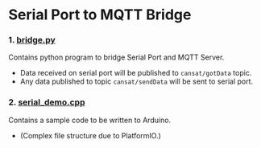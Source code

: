 # Serial Port to MQTT Bridge

### 1. [__bridge.py__](./bridge.py) 
Contains python program to bridge Serial Port and MQTT Server.
- Data received on serial port will be published to `cansat/gotData` topic.
- Any data published to topic `cansat/sendData` will be sent to serial port.

### 2. [__serial_demo.cpp__](serial_demo\src\serial_demo.cpp)
Contains a sample code to be written to Arduino.
- (Complex file structure due to PlatformIO.)
